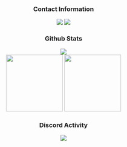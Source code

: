 <div align="center">
<h3>Contact Information</h3>
<a href="https://discord.com/users/979786819673669671" target"blank_"><img src="https://img.shields.io/badge/@xanaxvendor%20-111111.svg?&style=for-the-badge&logo=discord&logoColor=white"></a>
<a href="https://github.com/ashenbloom" target"blank_"><img src="https://img.shields.io/badge/GitHub%20-111111.svg?&style=for-the-badge&logo=github&logoColor=white"></a>
</div>

<div align="center">
<h3>Github Stats</h3>
  <div><img src="https://komarev.com/ghpvc/?username=ashenbloom&label=PROFILE+VIEWS&color=grey"/></div>
  <img src="https://github-readme-stats.vercel.app/api?username=ashenbloom&count_private=true&hide_border=true&show_icons=true&include_all_commits=true&bg_color=0d1117&title_color=FFFFFF&text_color=9f9f9f&icon_color=FFFFFF" width="%100" height="150px">
<img src="https://github-readme-stats.vercel.app/api/top-langs/?username=ashenbloom&layout=compact&theme=nord&hide_border=true&bg_color=0d1117&border_radius=6&title_color=FFFFFF" width="%100" height="150px">
</a>

<div align="center">
<h3>Discord Activity</h3>
   <a href="https://discord.com/users/979786819673669671" target="_blank">
      <img src="https://lanyard-profile-readme.vercel.app/api/979786819673669671?bg=0d1117&animated=true&hideDiscrim=false&borderRadius=31px">
   </a>
</div>
